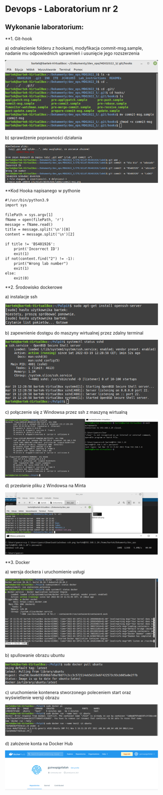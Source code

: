 # Devops - Laboratorium nr 2

## Wykonanie laboratorium:

**1. Git-hook

a) odnalezienie folderu z hookami, modyfikacja commit-msg.sample, nadanie mu odpowiednich uprawnień i usunięcie jego rozszerzenia

![hook](./commit-msg.png)

b) sprawdzenie poprawności działania

![test](./commit-msg2.png)

**Kod Hooka napisanego w pythonie
```
#!/usr/bin/python3.9
import sys

filePath = sys.argv[1]
fName = open(filePath, 'r')
message = fName.read()
title = message.split('\n')[0]
content = message.split('\n')[2]

if title != 'BS401926':
	print('Incorrect ID')
	exit(1)
if not(content.find("2") != -1):
	print("Wrong lab number")
	exit(1)
else:
	exit(0)
```

**2. Środowisko dockerowe

a) instalacje ssh

![ssh-install](./ssh-install.png)

b) zapewnienie dostępu do maszyny wirtualnej przez zdalny terminal

![ssh-ctl](./ctl.png)

c) połączenie się z Windowsa przez ssh z maszyną wirtualną

![windows-ssh](./windows-ssh.png)

d) przesłanie pliku z Windowsa na Minta

![ssh-send](./ssh-send.png)

**3. Docker

a) wersja dockera i uruchomienie usługi

![docker-version](./docker-version.png)

b) spullowanie obrazu ubuntu 

![docker-pull](./docker-pull.png)

c) uruchomienie kontenera stworzonego poleceniem start oraz wyświetlenie wersji obrazu

![docker-test](./docker-test.png)

d) założenie konta na Docker Hub

![docker-hub](./docker-hub.png)








